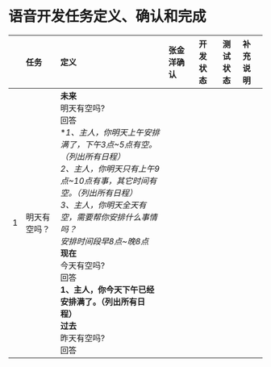 # 语音开发任务定义、确认和完成

|   | 任务 |定义|张金洋确认|开发状态|测试状态|补充说明|
|---|:-----|:---|:---|:---:|:---:|:---|
|1|明天有空吗？| __未来__<br/>明天有空吗?<br/>回答<br/> **1、主人，你明天上午安排满了，下午3点\~5点有空。（列出所有日程）<br/>2、主人，你明天只有上午9点\~10点有事，其它时间有空。（列出所有日程）<br/>3、主人，你明天全天有空，需要帮你安排什么事情吗？<br/>*安排时间段早8点~晚8点**<br/> __现在__<br/>今天有空吗?<br/>回答<br/> **1、主人，你今天下午已经安排满了。（列出所有日程）** <br/> __过去__<br/>昨天有空吗?<br/>回答|||||
